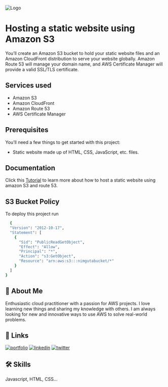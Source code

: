
![Logo](https://dev-to-uploads.s3.amazonaws.com/uploads/articles/th5xamgrr6se0x5ro4g6.png)


# Hosting a static website using Amazon S3

You’ll create an Amazon S3 bucket to hold your static website files and an Amazon CloudFront distribution to serve your website globally. Amazon Route 53 will manage your domain name, and AWS Certificate Manager will provide a valid SSL/TLS certificate.


## Services used

 - Amazon S3 
- Amazon CloudFront 
- Amazon Route 53 
- AWS Certificate Manager


## Prerequisites
You’ll need a few things to get started with this project:

- Static website made up of HTML, CSS, JavaScript, etc. files.



## Documentation

Click this [Tutorial](https://docs.aws.amazon.com/AmazonS3/latest/userguide/website-hosting-custom-domain-walkthrough.html) to learn more about how to host a static website using amazon S3 and route 53. 



## S3 Bucket Policy

To deploy this project run

```bash
  {
  "Version": "2012-10-17",
  "Statement": [
    {
      "Sid": "PublicReadGetObject",
      "Effect": "Allow",
      "Principal": "*",
      "Action": "s3:GetObject",
      "Resource": "arn:aws:s3:::nimgutabucket/*"
    }
  ]
}
```


## 🚀 About Me
Enthusiastic cloud practitioner with a passion for AWS projects. I love learning new things and sharing my knowledge with others. I am always looking for new and innovative ways to use AWS to solve real-world problems.


## 🔗 Links
[![portfolio](https://img.shields.io/badge/my_portfolio-000?style=for-the-badge&logo=ko-fi&logoColor=white)](https://katherineoelsner.com/)
[![linkedin](https://img.shields.io/badge/linkedin-0A66C2?style=for-the-badge&logo=linkedin&logoColor=white)](https://www.linkedin.com/)
[![twitter](https://img.shields.io/badge/twitter-1DA1F2?style=for-the-badge&logo=twitter&logoColor=white)](https://twitter.com/)


## 🛠 Skills
Javascript, HTML, CSS...

